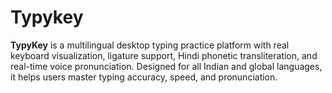 # Typykey
**TypyKey** is a multilingual desktop typing practice platform with real keyboard visualization, ligature support, Hindi phonetic transliteration, and real-time voice pronunciation. Designed for all Indian and global languages, it helps users master typing accuracy, speed, and pronunciation.
